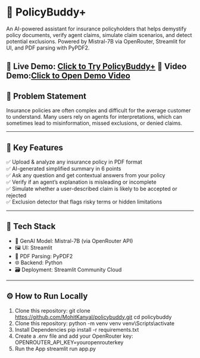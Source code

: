 # 🤝 PolicyBuddy+

An AI-powered assistant for insurance policyholders that helps demystify policy documents, verify agent claims, simulate claim scenarios, and detect potential exclusions. Powered by Mistral-7B via OpenRouter, Streamlit for UI, and PDF parsing with PyPDF2.

🔗 Live Demo: [Click to Try PolicyBuddy+](https://policybuddy-cxne44tuvzb4g6fkvwpb8w.streamlit.app/)
🔗 Video Demo:[Click to Open Demo Video](https://drive.google.com/file/d/11EK5IRJo0T3GpR-357F1d95AiwszkRDE/view)
---

## 📌 Problem Statement

Insurance policies are often complex and difficult for the average customer to understand. Many users rely on agents for interpretations, which can sometimes lead to misinformation, missed exclusions, or denied claims.

---

## 🎯 Key Features

✅ Upload & analyze any insurance policy in PDF format  
✅ AI-generated simplified summary in 6 points  
✅ Ask any question and get contextual answers from your policy  
✅ Verify if an agent’s explanation is misleading or incomplete  
✅ Simulate whether a user-described claim is likely to be accepted or rejected  
✅ Exclusion detector that flags risky terms or hidden limitations  

---

## 🧠 Tech Stack

- 🧠 GenAI Model: Mistral-7B (via OpenRouter API)
- 🖼️ UI: Streamlit
- 📄 PDF Parsing: PyPDF2
- 🌐 Backend: Python
- 🗃️ Deployment: Streamlit Community Cloud

---

## ⚙️ How to Run Locally

1. Clone this repository:
git clone https://github.com/MohitKanyal/policybuddy.git
cd policybuddy
2. Clone this repository:
python -m venv venv
venv\Scripts\activate
3. Install Dependencies
pip install -r requirements.txt
4. Create a .env file and add your OpenRouter key:
OPENROUTER_API_KEY=youropenrouterkey
5. Run the App
streamlit run app.py
